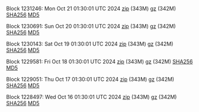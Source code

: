 Block 1231246: Mon Oct 21 01:30:01 UTC 2024 [zip](https://files.01coin.io/mainnet/2024-10-21/bootstrap.dat.zip) (343M) [gz](https://files.01coin.io/mainnet/2024-10-21/bootstrap.dat.tar.gz) (342M) [SHA256](https://files.01coin.io/mainnet/2024-10-21/sha256.txt) [MD5](https://files.01coin.io/mainnet/2024-10-21/md5.txt)

Block 1230691: Sun Oct 20 01:30:01 UTC 2024 [zip](https://files.01coin.io/mainnet/2024-10-20/bootstrap.dat.zip) (343M) [gz](https://files.01coin.io/mainnet/2024-10-20/bootstrap.dat.tar.gz) (342M) [SHA256](https://files.01coin.io/mainnet/2024-10-20/sha256.txt) [MD5](https://files.01coin.io/mainnet/2024-10-20/md5.txt)

Block 1230143: Sat Oct 19 01:30:01 UTC 2024 [zip](https://files.01coin.io/mainnet/2024-10-19/bootstrap.dat.zip) (343M) [gz](https://files.01coin.io/mainnet/2024-10-19/bootstrap.dat.tar.gz) (342M) [SHA256](https://files.01coin.io/mainnet/2024-10-19/sha256.txt) [MD5](https://files.01coin.io/mainnet/2024-10-19/md5.txt)

Block 1229581: Fri Oct 18 01:30:01 UTC 2024 [zip](https://files.01coin.io/mainnet/2024-10-18/bootstrap.dat.zip) (343M) [gz](https://files.01coin.io/mainnet/2024-10-18/bootstrap.dat.tar.gz) (342M) [SHA256](https://files.01coin.io/mainnet/2024-10-18/sha256.txt) [MD5](https://files.01coin.io/mainnet/2024-10-18/md5.txt)

Block 1229051: Thu Oct 17 01:30:01 UTC 2024 [zip](https://files.01coin.io/mainnet/2024-10-17/bootstrap.dat.zip) (343M) [gz](https://files.01coin.io/mainnet/2024-10-17/bootstrap.dat.tar.gz) (342M) [SHA256](https://files.01coin.io/mainnet/2024-10-17/sha256.txt) [MD5](https://files.01coin.io/mainnet/2024-10-17/md5.txt)

Block 1228497: Wed Oct 16 01:30:01 UTC 2024 [zip](https://files.01coin.io/mainnet/2024-10-16/bootstrap.dat.zip) (343M) [gz](https://files.01coin.io/mainnet/2024-10-16/bootstrap.dat.tar.gz) (342M) [SHA256](https://files.01coin.io/mainnet/2024-10-16/sha256.txt) [MD5](https://files.01coin.io/mainnet/2024-10-16/md5.txt)
